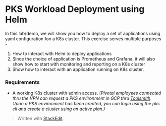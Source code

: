
# PKS Workload Deployment using Helm

In this lab/demo, we will show you how to deploy a set of applications using yaml configuration fon a K8s cluster. This exercise serves multiple purposes - 

1. How to interact with Helm to deploy applications
2. Since the choice of application is Prometheus and Grafana, it will also show how to start with monitoring and reporting on a K8s cluster
3. Show how to interact with an application running on K8s cluster. 

### Requirements 
- A working K8s cluster with admin access. (*Pivotal employees connected thru the VPN can request a PKS environment in GCP thru [Toolsmith](https://environments.toolsmiths.cf-app.com/home). Upon a PKS environment has been created, you can login using the pks cli and create a cluster using an active plan.)*

> Written with [StackEdit](https://stackedit.io/).
<!--stackedit_data:
eyJoaXN0b3J5IjpbMTIzMjg4MjU1M119
-->